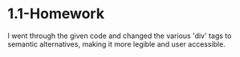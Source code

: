 # 1.1-Homework

I went through the given code and changed the various 'div' tags to semantic alternatives, making it more legible and user accessible.
